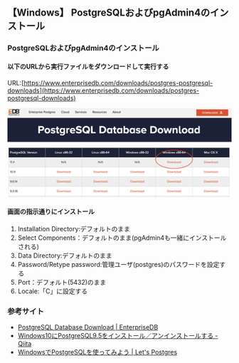 ## 【Windows】 PostgreSQLおよびpgAdmin4のインストール

### PostgreSQLおよびpgAdmin4のインストール
#### 以下のURLから実行ファイルをダウンロードして実行する
URL:[https://www.enterprisedb.com/downloads/postgres-postgresql-downloads](https://www.enterprisedb.com/downloads/postgres-postgresql-downloads)  
  
![](https://github.com/temp176/database-handson-document/blob/master/image/psql1.png)

#### 画面の指示通りにインストール
1. Installation Directory:デフォルトのまま
1. Select Components：デフォルトのまま(pgAdmin4も一緒にインストールされる)
1. Data Directory:デフォルトのまま
1. Password/Retype password:管理ユーザ(postgres)のパスワードを設定する
1. Port：デフォルト(5432)のまま
1. Locale:「C」に設定する


### 参考サイト
* [PostgreSQL Database Download | EnterpriseDB](https://www.enterprisedb.com/downloads/postgres-postgresql-downloads#windows)
* [Windows10にPostgreSQL9.5をインストール／アンインストールする - Qiita](https://qiita.com/minr/items/1078181c5723da8db17e)
* [WindowsでPostgreSQLを使ってみよう | Let's Postgres](https://lets.postgresql.jp/documents/tutorial/windows/)
